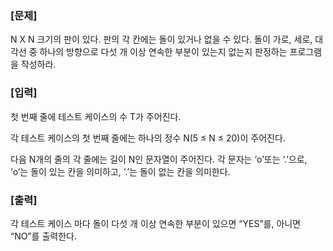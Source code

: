 ### [문제]
N X N 크기의 판이 있다. 판의 각 칸에는 돌이 있거나 없을 수 있다. 돌이 가로, 세로, 대각선 중 하나의 방향으로 다섯 개 이상 연속한 부분이 있는지 없는지 판정하는 프로그램을 작성하라.

  

### [입력]

첫 번째 줄에 테스트 케이스의 수 T가 주어진다.

각 테스트 케이스의 첫 번째 줄에는 하나의 정수 N(5 ≤ N ≤ 20)이 주어진다.

다음 N개의 줄의 각 줄에는 길이 N인 문자열이 주어진다. 각 문자는 ‘o’또는 ‘.’으로, ‘o’는 돌이 있는 칸을 의미하고, ‘.’는 돌이 없는 칸을 의미한다.

  

### [출력]

각 테스트 케이스 마다 돌이 다섯 개 이상 연속한 부분이 있으면 “YES”를, 아니면 “NO”를 출력한다.